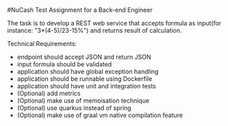 #NuCash Test Assignment for a Back-end Engineer

The task is to develop a REST web service that accepts formula as input(for instance: "3*(4-5)/23-15%") and returns result of calculation.

Technical Requirements:
- endpoint should accept JSON and return JSON
- input formula should be validated
- application should have global exception handling
- application should be runnable using Dockerfile
- application should have unit and integration tests
- (Optional) add metrics
- (Optional) make use of memoisation technique
- (Optional) use quarkus instead of spring
- (Optional) make use of graal vm native compilation feature
